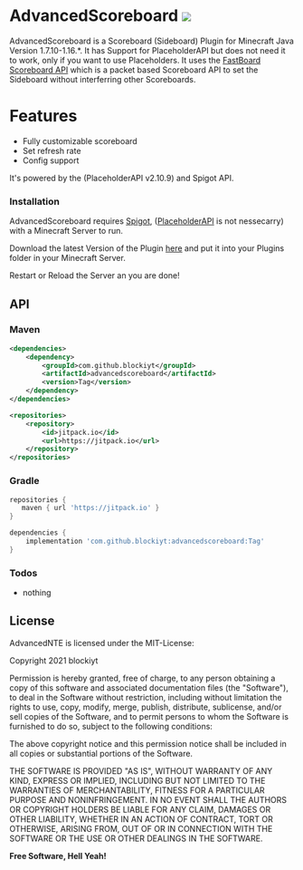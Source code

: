 # AdvancedScoreboard [![](https://jitpack.io/v/blockiyt/advancedscoreboard.svg)](https://jitpack.io/#blockiyt/advancedscoreboard)
AdvancedScoreboard is a Scoreboard (Sideboard) Plugin for Minecraft Java Version 1.7.10-1.16.*. It has Support for PlaceholderAPI but does not need it to work, only if you want to use Placeholders. It uses the [FastBoard Scoreboard API](https://github.com/MrMicky-FR/FastBoard) which is a packet based Scoreboard API to set the Sideboard without interferring other Scoreboards.

# Features

  - Fully customizable scoreboard
  - Set refresh rate
  - Config support

It's powered by the (PlaceholderAPI v2.10.9) and Spigot API.

### Installation

AdvancedScoreboard requires [Spigot](https://www.spigotmc.org/), ([PlaceholderAPI](https://luckperms.net) is not nessecarry) with a Minecraft Server to run.

Download the latest Version of the Plugin [here](https://github.com/blockiyt/advancedscoreboard/releases) and put it into your Plugins folder in your Minecraft Server.

Restart or Reload the Server an you are done!

## API

### Maven
```xml
<dependencies>
	<dependency>
	    <groupId>com.github.blockiyt</groupId>
	    <artifactId>advancedscoreboard</artifactId>
	    <version>Tag</version>
	</dependency>
</dependencies>
```
```xml
<repositories>
	<repository>
	    <id>jitpack.io</id>
	    <url>https://jitpack.io</url>
	</repository>
</repositories>
```

### Gradle

```groovy
repositories {
   maven { url 'https://jitpack.io' }
}
```
```groovy
dependencies {
    implementation 'com.github.blockiyt:advancedscoreboard:Tag'
}
```

### Todos

- nothing


License
----

AdvancedNTE is licensed under the MIT-License:

Copyright 2021 blockiyt

Permission is hereby granted, free of charge, to any person obtaining a copy of this software and associated documentation files (the "Software"), to deal in the Software without restriction, including without limitation the rights to use, copy, modify, merge, publish, distribute, sublicense, and/or sell copies of the Software, and to permit persons to whom the Software is furnished to do so, subject to the following conditions:

The above copyright notice and this permission notice shall be included in all copies or substantial portions of the Software.

THE SOFTWARE IS PROVIDED "AS IS", WITHOUT WARRANTY OF ANY KIND, EXPRESS OR IMPLIED, INCLUDING BUT NOT LIMITED TO THE WARRANTIES OF MERCHANTABILITY, FITNESS FOR A PARTICULAR PURPOSE AND NONINFRINGEMENT. IN NO EVENT SHALL THE AUTHORS OR COPYRIGHT HOLDERS BE LIABLE FOR ANY CLAIM, DAMAGES OR OTHER LIABILITY, WHETHER IN AN ACTION OF CONTRACT, TORT OR OTHERWISE, ARISING FROM, OUT OF OR IN CONNECTION WITH THE SOFTWARE OR THE USE OR OTHER DEALINGS IN THE SOFTWARE.

**Free Software, Hell Yeah!**
